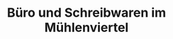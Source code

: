---
title: "Büro und Schreibwaren im Mühlenviertel"
url: /bremen/buero-und-schreibwaren-im-muehlenviertel/
shop: Schreibwaren
---